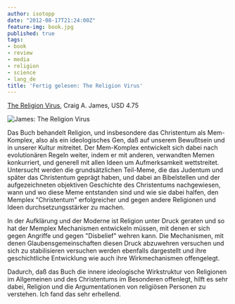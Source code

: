 ```yaml
---
author: isotopp
date: "2012-08-17T21:24:00Z"
feature-img: book.jpg
published: true
tags:
- book
- review
- media
- religion
- science
- lang_de
title: 'Fertig gelesen: The Religion Virus'
---
```

[The Religion Virus](http://www.amazon.com/The-Religion-Virus-evolutionist-ebook/dp/B0046A9JMA),
Craig A.  James, USD 4.75

![James: The Religion Virus](https://blog.koehntopp.info/uploads/religion_virus.png)

Das Buch behandelt Religion, und insbesondere das Christentum als
Mem-Komplex, also als ein ideologisches Gen, daß auf unserem Bewußtsein und
in unserer Kultur mitreitet.  Der Mem-Komplex entwickelt sich dabei nach
evolutionären Regeln weiter, indem er mit anderen, verwandten Memen
konkurriert, und generell mit allen Ideen um Aufmerksamkeit wettstreitet.
Untersucht werden die grundsätzlichen Teil-Meme, die das Judentum und später
das Christentum geprägt haben, und dabei an Bibelstellen und der
aufgezeichneten objektiven Geschichte des Christentums nachgewiesen, wann
und wo diese Meme entstanden sind und wie sie dabei halfen, den Memplex
"Christentum" erfolgreicher und gegen andere Religionen und Ideen
durchsetzungsstärker zu machen.

In der Aufklärung und der Moderne ist Religion unter Druck geraten und so
hat der Memplex Mechanismen entwickeln müssen, mit denen er sich gegen
Angriffe und gegen "Disbelief" wehren kann.  Die Mechanismen, mit denen
Glaubensgemeinschaften diesen Druck abzuwehren versuchen und sich zu
stabilisieren versuchen werden ebenfalls dargestellt und ihre geschichtliche
Entwicklung wie auch ihre Wirkmechanismen offengelegt.

Dadurch, daß das Buch die innere ideologische Wirkstruktur von Religionen im
Allgemeinen und des Christentums im Besonderen offenlegt, hilft es sehr
dabei, Religion und die Argumentationen von religiösen Personen zu
verstehen.  Ich fand das sehr erhellend.

